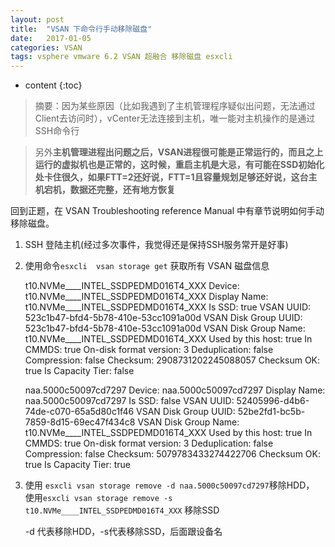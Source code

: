 ```yaml
---
layout: post
title:  "VSAN 下命令行手动移除磁盘"
date:   2017-01-05
categories: VSAN
tags: vsphere vmware 6.2 VSAN 超融合 移除磁盘 esxcli
---
```


* content
{:toc}
> 摘要：因为某些原因（比如我遇到了主机管理程序疑似出问题，无法通过Client去访问时），vCenter无法连接到主机，唯一能对主机操作的是通过SSH命令行

> 另外**主机管理进程出问题之后，VSAN进程很可能是正常运行的，而且之上运行的虚拟机也是正常的，这时候，重启主机是大忌，有可能在SSD初始化处卡住很久，如果FTT=2还好说，FTT=1且容量规划足够还好说，这台主机宕机，数据还完整，还有地方恢复**

回到正题，在 VSAN Troubleshooting reference Manual 中有章节说明如何手动移除磁盘。

1. SSH 登陆主机(经过多次事件，我觉得还是保持SSH服务常开是好事)

2. 使用命令`esxcli  vsan storage get` 获取所有 VSAN 磁盘信息


	t10.NVMe____INTEL_SSDPEDMD016T4_XXX
	Device: t10.NVMe____INTEL_SSDPEDMD016T4_XXX
	Display Name: t10.NVMe____INTEL_SSDPEDMD016T4_XXX
	Is SSD: true
	VSAN UUID: 523c1b47-bfd4-5b78-410e-53cc1091a00d
	VSAN Disk Group UUID: 523c1b47-bfd4-5b78-410e-53cc1091a00d
	VSAN Disk Group Name: t10.NVMe____INTEL_SSDPEDMD016T4_XXX
	Used by this host: true
	In CMMDS: true
	On-disk format version: 3
	Deduplication: false
	Compression: false
	Checksum: 2908731202245088057
	Checksum OK: true
	Is Capacity Tier: false
	
	naa.5000c50097cd7297
	Device: naa.5000c50097cd7297
	Display Name: naa.5000c50097cd7297
	Is SSD: false
	VSAN UUID: 52405996-d4b6-74de-c070-65a5d80c1f46
	VSAN Disk Group UUID: 52be2fd1-bc5b-7859-8d15-69ec47f434c8
	VSAN Disk Group Name: t10.NVMe____INTEL_SSDPEDMD016T4_XXX
	Used by this host: true
	In CMMDS: true
	On-disk format version: 3
	Deduplication: false
	Compression: false
	Checksum: 5079783433274422706
	Checksum OK: true
	Is Capacity Tier: true

3. 使用 `esxcli vsan storage remove -d naa.5000c50097cd7297`移除HDD，
   使用`esxcli vsan storage remove -s t10.NVMe____INTEL_SSDPEDMD016T4_XXX` 移除SSD

      -d 代表移除HDD，-s代表移除SSD，后面跟设备名
